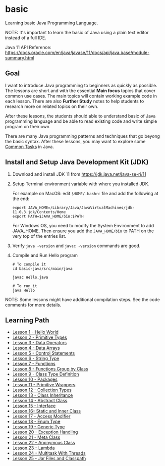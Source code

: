 # basic

Learning basic Java Programming Language.

NOTE: It's important to learn the basic of Java using a plain text editor instead of a full IDE.

Java 11 API Reference: https://docs.oracle.com/en/java/javase/11/docs/api/java.base/module-summary.html

## Goal

I want to introduce Java programming to beginners as quickly as possible. The lessons are short and with
the essential **Main focus** topics that cover common use cases. The main topics will contain working
example code in each lesson. There are also **Further Study** notes to help students to research more
on related topics on their own.

After these lessons, the students should able to understand basic of Java programming language and be
able to read existing code and write simple program on their own.

There are many Java programming patterns and techniques that go beyong the basic syntax. After
these lessons, you may want to explore some [Common Tasks](../commontasks) in Java.

## Install and Setup Java Development Kit (JDK)

1. Download and install JDK 11 from https://jdk.java.net/java-se-ri/11

2. Setup Terminal environment variable with where you installed JDK.
   
   	For example on MacOS: edit `$HOME/.bashrc` file and add the following at the end:

   	```
	export JAVA_HOME=/Library/Java/JavaVirtualMachines/jdk-11.0.3.jdk/Contents/Home
	export PATH=$JAVA_HOME/bin:$PATH
	```

	For Windows OS, you need to modify the System Environment to add JAVA_HOME. Then ensure you add
	the `JAVA_HOME/bin` to PATH on the very top of the entries list.

3. Verify `java -version` and `javac -version` commands are good.

4. Compile and Run Hello program

	```
	# To compile it
	cd basic-java/src/main/java

	javac Hello.java
	
	# To run it
	java Hello
	```

NOTE: Some lessons might have additional compilation steps. See the code comments for more details.

## Learning Path

* [Lesson 1 - Hello World](src/main/java/Hello.java)
* [Lesson 2 - Primitive Types](src/main/java/PrimitiveTypes.java)
* [Lesson 3 - Data Operators](src/main/java/DataOperators.java)
* [Lesson 4 - Data Arrays](src/main/java/DataArrays.java)
* [Lesson 5 - Control Statements](src/main/java/ControlStatements.java)
* [Lesson 6 - String Type](src/main/java/StringType.java)
* [Lesson 7 - Functions](src/main/java/Functions.java)
* [Lesson 8 - Functions Group by Class](src/main/java/FunctionsGroupByClass.java)
* [Lesson 9 - Class Type Definition](src/main/java/ClassTypeDefinition.java)
* [Lesson 10 - Packages](src/main/java/Packages.java)
* [Lesson 11 - Primitive Wrappers](src/main/java/PrimitiveWrappers.java)
* [Lesson 12 - Collection Types](src/main/java/CollectionTypes.java)
* [Lesson 13 - Class Inheritance](src/main/java/ClassInheritance.java)
* [Lesson 14 - Abstract Class](src/main/java/AbstractClass.java)
* [Lesson 15 - Interface](src/main/java/Interface.java)
* [Lesson 16- Static and Inner Class](src/main/java/StaticInnerClass.java)
* [Lesson 17 - Access Modifier](src/main/java/AccessModifier.java)
* [Lesson 18 - Enum Type](src/main/java/EnumType.java)
* [Lesson 19 - Generic Type](src/main/java/GenericType.java)
* [Lesson 20 - Exception Handling](src/main/java/ExceptionHandling.java)
* [Lesson 21 - Meta Class](src/main/java/MetaClass.java)
* [Lesson 22 - Anonymous Class](src/main/java/AnonymousClass.java)
* [Lesson 23 - Lambda](src/main/java/Lambda.java)
* [Lesson 24 - Multitask With Threads](src/main/java/MultitaskWithThreads.java)
* [Lesson 25 - Jar Files and Classpath](src/main/java/JarFilesClasspath.java)
